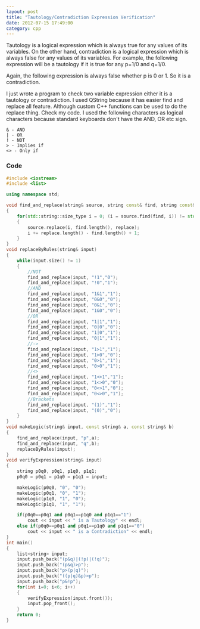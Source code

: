 ```yaml
---
layout: post
title: "Tautology/Contradiction Expression Verification"
date: 2012-07-15 17:49:00
category: cpp
---
```


Tautology is a logical expression which is always true for any values of its
variables. On the other hand, contradiction is a logical expression which is
always false for any values of its variables. For example, the following
expression will be a tautology if it is true for any p=1/0 and q=1/0.

Again, the following expression is always false whether p is 0 or 1. So it is
a contradiction.

I just wrote a program to check two variable expression either it is a
tautology or contradiction. I used QString because it has easier find and
replace all feature. Although custom C++ functions can be used to do the
replace thing. Check my code. I used the following characters as logical
characters because standard keyboards don't have the AND, OR etc sign.

    & - AND
    | - OR
    ! - NOT
    > - Implies if
    <> - Only if

### Code

```cpp
#include <iostream>
#include <list>

using namespace std;

void find_and_replace(string& source, string const& find, string const& replace)
{
    for(std::string::size_type i = 0; (i = source.find(find, i)) != std::string::npos;)
    {
        source.replace(i, find.length(), replace);
        i += replace.length() - find.length() + 1;
    }
}
void replaceByRules(string& input)
{
    while(input.size() != 1)
    {
        //NOT
        find_and_replace(input, "!1","0");
        find_and_replace(input, "!0","1");
        //AND
        find_and_replace(input, "1&1","1");
        find_and_replace(input, "0&0","0");
        find_and_replace(input, "0&1","0");
        find_and_replace(input, "1&0","0");
        //OR
        find_and_replace(input, "1|1","1");
        find_and_replace(input, "0|0","0");
        find_and_replace(input, "1|0","1");
        find_and_replace(input, "0|1","1");
        //->
        find_and_replace(input, "1>1","1");
        find_and_replace(input, "1>0","0");
        find_and_replace(input, "0>1","1");
        find_and_replace(input, "0>0","1");
        //<>
        find_and_replace(input, "1<>1","1");
        find_and_replace(input, "1<>0","0");
        find_and_replace(input, "0<>1","0");
        find_and_replace(input, "0<>0","1");
        //Brackets
        find_and_replace(input, "(1)","1");
        find_and_replace(input, "(0)","0");
    }
}
void makeLogic(string& input, const string& a, const string& b)
{
    find_and_replace(input, "p",a);
    find_and_replace(input, "q",b);
    replaceByRules(input);
}
void verifyExpression(string& input)
{
    string p0q0, p0q1, p1q0, p1q1;
    p0q0 = p0q1 = p1q0 = p1q1 = input;

    makeLogic(p0q0, "0", "0");
    makeLogic(p0q1, "0", "1");
    makeLogic(p1q0, "1", "0");
    makeLogic(p1q1, "1", "1");

    if(p0q0==p0q1 and p0q1==p1q0 and p1q1=="1")
        cout << input << " is a Tautology" << endl;
    else if(p0q0==p0q1 and p0q1==p1q0 and p1q1=="0")
        cout << input << " is a Contradiction" << endl;
}
int main()
{
    list<string> input;
    input.push_back("(p&q)|(!p)|(!q)");
    input.push_back("(p&q)>p");
    input.push_back("p>(p|q)");
    input.push_back("((p|q)&p)>p");
    input.push_back("p&!p");
    for(int i=0; i<6; i++)
    {
        verifyExpression(input.front());
        input.pop_front();
    }
    return 0;
}
```
